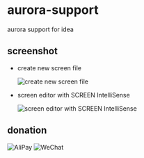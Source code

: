 aurora-support
==============

aurora support for idea

screenshot
----------

- create new screen file

     ![create new screen file](https://twtyjvkg.github.io/aurora-support/screenshot/1.gif)
     
- screen editor with SCREEN IntelliSense

    ![screen editor with SCREEN IntelliSense](https://twtyjvkg.github.io/aurora-support/screenshot/2.gif)
    
donation
--------

![AliPay](https://twtyjvkg.github.io/aurora-support/images/alipay.jpg) ![WeChat](https://twtyjvkg.github.io/aurora-support/images/wechat.png)


